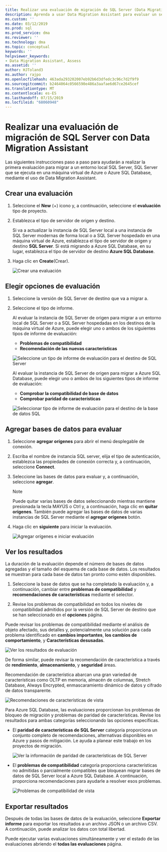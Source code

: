 ```yaml
---
title: Realizar una evaluación de migración de SQL Server (Data Migration Assistant) | Microsoft Docs
description: Aprenda a usar Data Migration Assistant para evaluar un servidor local SQL Server antes de migrar a otro servidor SQL Server o a Azure SQL Database
ms.custom: ''
ms.date: 03/12/2019
ms.prod: sql
ms.prod_service: dma
ms.reviewer: ''
ms.technology: dma
ms.topic: conceptual
keywords: ''
helpviewer_keywords:
- Data Migration Assistant, Assess
ms.assetid: ''
author: HJToland3
ms.author: rajpo
ms.openlocfilehash: 463ada293202007eb92b6d3dfedc3c96c7d2f9f9
ms.sourcegitcommit: b2464064c0566590e486a3aafae6d67ce2645cef
ms.translationtype: MT
ms.contentlocale: es-ES
ms.lasthandoff: 07/15/2019
ms.locfileid: "68060948"
---
```

# <a name="perform-a-sql-server-migration-assessment-with-data-migration-assistant"></a>Realizar una evaluación de migración de SQL Server con Data Migration Assistant

Las siguientes instrucciones paso a paso para ayudarán a realizar la primera evaluación para migrar a un entorno local SQL Server, SQL Server que se ejecuta en una máquina virtual de Azure o Azure SQL Database, mediante el uso de Data Migration Assistant.

## <a name="create-an-assessment"></a>Crear una evaluación

1.  Seleccione el **New** (+) icono y, a continuación, seleccione el **evaluación** tipo de proyecto.

2.  Establezca el tipo de servidor de origen y destino.

    Si va a actualizar la instancia de SQL Server local a una instancia de SQL Server modernas de forma local o a SQL Server hospedado en una máquina virtual de Azure, establezca el tipo de servidor de origen y destino **SQL Server**. Si está migrando a Azure SQL Database, en su lugar, establezca el tipo de servidor de destino **Azure SQL Database**.

3.  Haga clic en **Create**(Crear).

    ![Crear una evaluación](../dma/media/NewAssessment.png)

## <a name="choose-assessment-options"></a>Elegir opciones de evaluación

1. Seleccione la versión de SQL Server de destino que va a migrar a.

2. Seleccione el tipo de informe.

   Al evaluar la instancia de SQL Server de origen para migrar a un entorno local de SQL Server o a SQL Server hospedadas en los destinos de la máquina virtual de Azure, puede elegir uno o ambos de los siguientes tipos de informe de evaluación:

    -   **Problemas de compatibilidad**
    -   **Recomendación de las nuevas características**

    ![Seleccione un tipo de informe de evaluación para el destino de SQL Server](../dma/media/AssessmentTypes.png)

   Al evaluar la instancia de SQL Server de origen para migrar a Azure SQL Database, puede elegir uno o ambos de los siguientes tipos de informe de evaluación:

    -   **Comprobar la compatibilidad de base de datos**
    -   **Comprobar paridad de características**

    ![Seleccionar tipo de informe de evaluación para el destino de la base de datos SQL](../dma/media/AssessmentTypes_Azure.png)

## <a name="add-databases-to-assess"></a>Agregar bases de datos para evaluar

1.  Seleccione **agregar orígenes** para abrir el menú desplegable de conexión.

2.  Escriba el nombre de instancia SQL server, elija el tipo de autenticación, establezca las propiedades de conexión correcta y, a continuación, seleccione **Connect**.

3.  Seleccione las bases de datos para evaluar y, a continuación, seleccione **agregar**.

    > [!NOTE] 
    > Puede quitar varias bases de datos seleccionando mientras mantiene presionada la tecla MAYÚS o Ctrl y, a continuación, haga clic en **quitar orígenes**. También puede agregar las bases de datos de varias instancias de SQL Server mediante el **agregar orígenes** botón.

4.  Haga clic en **siguiente** para iniciar la evaluación.

    ![Agregar orígenes e iniciar evaluación](../dma/media/SelectDatabase.png)

## <a name="view-results"></a>Ver los resultados

La duración de la evaluación depende el número de bases de datos agregadas y el tamaño del esquema de cada base de datos. Los resultados se muestran para cada base de datos tan pronto como estén disponibles.

1.  Seleccione la base de datos que se ha completado la evaluación y, a continuación, cambiar entre **problemas de compatibilidad** y **recomendaciones de características** mediante el selector.

2.  Revise los problemas de compatibilidad en todos los niveles de compatibilidad admitidos por la versión de SQL Server de destino que se han seleccionado en el **opciones** página.

Puede revisar los problemas de compatibilidad mediante el análisis de objeto afectado, sus detalles y, potencialmente una solución para cada problema identificado en **cambios importantes**, **los cambios de comportamiento**, y  **Características desusadas**.

![Ver los resultados de evaluación](../dma/media/ReviewResults.png)

De forma similar, puede revisar la recomendación de característica a través de **rendimiento**, **almacenamiento**, y **seguridad** áreas.

Recomendación de característica abarcan una gran variedad de características como OLTP en memoria, almacén de columnas, Stretch Database, Always Encrypted, enmascaramiento dinámico de datos y cifrado de datos transparente.

![Recomendaciones de características de vista](../dma/media/FeatureRecommendations.png)

Para Azure SQL Database, las evaluaciones proporcionan los problemas de bloqueo de migración y problemas de paridad de características. Revise los resultados para ambas categorías seleccionando las opciones específicas.

- El **paridad de características de SQL Server** categoría proporciona un conjunto completo de recomendaciones, alternativas disponibles en Azure y pasos de mitigación. Le ayuda a planear este trabajo en los proyectos de migración.

  ![Ver la información de paridad de características de SQL Server](../dma/media/SQLFeatureParity.png)

- El **problemas de compatibilidad** categoría proporciona características no admitidas o parcialmente compatibles que bloquean migrar bases de datos de SQL Server local a Azure SQL Database. A continuación, proporciona recomendaciones para ayudarle a resolver esos problemas.

  ![Problemas de compatibilidad de vista](../dma/media/CompatibilityIssues.png)

## <a name="export-results"></a>Exportar resultados

Después de todas las bases de datos de la evaluación, seleccione **Exportar informe** para exportar los resultados a un archivo JSON o un archivo CSV. A continuación, puede analizar los datos con total libertad.

Puede ejecutar varias evaluaciones simultáneamente y ver el estado de las evaluaciones abriendo el **todas las evaluaciones** página.
